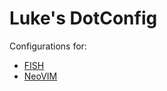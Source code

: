 # Luke's DotConfig

Configurations for:

- [FISH](https://fishshell.com)
- [NeoVIM](https://neovim.io)
